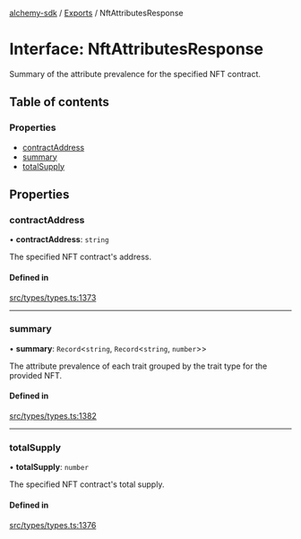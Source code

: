 [alchemy-sdk](../README.md) / [Exports](../modules.md) / NftAttributesResponse

# Interface: NftAttributesResponse

Summary of the attribute prevalence for the specified NFT contract.

## Table of contents

### Properties

- [contractAddress](NftAttributesResponse.md#contractaddress)
- [summary](NftAttributesResponse.md#summary)
- [totalSupply](NftAttributesResponse.md#totalsupply)

## Properties

### contractAddress

• **contractAddress**: `string`

The specified NFT contract's address.

#### Defined in

[src/types/types.ts:1373](https://github.com/alchemyplatform/alchemy-sdk-js/blob/80b6e91/src/types/types.ts#L1373)

___

### summary

• **summary**: `Record`<`string`, `Record`<`string`, `number`\>\>

The attribute prevalence of each trait grouped by the trait type for the
provided NFT.

#### Defined in

[src/types/types.ts:1382](https://github.com/alchemyplatform/alchemy-sdk-js/blob/80b6e91/src/types/types.ts#L1382)

___

### totalSupply

• **totalSupply**: `number`

The specified NFT contract's total supply.

#### Defined in

[src/types/types.ts:1376](https://github.com/alchemyplatform/alchemy-sdk-js/blob/80b6e91/src/types/types.ts#L1376)
